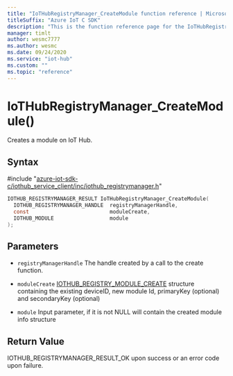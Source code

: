 ```yaml
---                             
title: "IoTHubRegistryManager_CreateModule function reference | Microsoft Docs" 
titleSuffix: "Azure IoT C SDK"            
description: "This is the function reference page for the IoTHubRegistryManager_CreateModule() function in the Azure IoT C SDK. This SDK is used with Azure IoT Hub and Azure IoT Hub Device Provisioning Service"            
manager: timlt                 
author: wesmc7777              
ms.author: wesmc               
ms.date: 09/24/2020                    
ms.service: "iot-hub"             
ms.custom: ""                
ms.topic: "reference"        
---                            
```


# IoTHubRegistryManager_CreateModule()

Creates a module on IoT Hub.

## Syntax

\#include "[azure-iot-sdk-c/iothub_service_client/inc/iothub_registrymanager.h](../iothub-registrymanager-h.md)"  
```C
IOTHUB_REGISTRYMANAGER_RESULT IoTHubRegistryManager_CreateModule(
  IOTHUB_REGISTRYMANAGER_HANDLE  registryManagerHandle,
  const                          moduleCreate,
  IOTHUB_MODULE                  module
);
```

## Parameters
* `registryManagerHandle` The handle created by a call to the create function. 

* `moduleCreate` [IOTHUB_REGISTRY_MODULE_CREATE](../iothub-registrymanager-h.md#iothub_registry_module_create) structure containing the existing deviceID, new module Id, primaryKey (optional) and secondaryKey (optional) 

* `module` Input parameter, if it is not NULL will contain the created module info structure

## Return Value
IOTHUB_REGISTRYMANAGER_RESULT_OK upon success or an error code upon failure.


